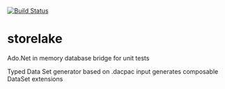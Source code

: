 [![Build Status](https://dev.azure.com/lubennaumov0149/StoreLake/_apis/build/status/benhauman.storelake?branchName=main)](https://dev.azure.com/lubennaumov0149/StoreLake/_build/latest?definitionId=1&branchName=main)

# storelake
Ado.Net in memory database bridge for unit tests  

Typed Data Set generator based on .dacpac input generates composable DataSet extensions
